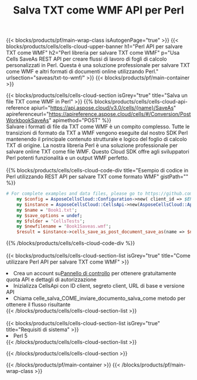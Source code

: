 ﻿---
title:  Salva TXT come WMF API per Perl
description:  Utilizzo di Aspose.Cells Cloud SDK per Perl per salvare il file in formato TXT come file in formato WMF.
url: /it/perl/saveas/txt-to-wmf/
---
{{< blocks/products/pf/main-wrap-class isAutogenPage="true" >}}
{{< blocks/products/cells/cells-cloud-upper-banner h1="Perl API per salvare TXT come WMF" h2="Perl libreria per salvare TXT come WMF" p="Usa Cells SaveAs REST API per creare flussi di lavoro di fogli di calcolo personalizzati in Perl. Questa è una soluzione professionale per salvare TXT come WMF e altri formati di documenti online utilizzando Perl." urlsection="saveas/txt-to-wmf/" >}}
{{< blocks/products/pf/main-container >}}

{{< blocks/products/cells/cells-cloud-section isGrey="true" title="Salva un file TXT come WMF in Perl" >}}
{{% blocks/products/cells/cells-cloud-api-reference apiurl="https://api.aspose.cloud/v3.0/cells/{name}/SaveAs" apireferenceurl="https://apireference.aspose.cloud/cells/#/Conversion/PostWorkbookSaveAs" apimethod="POST" %}}
<br/>
Salvare i formati di file da TXT come WMF è un compito complesso. Tutte le transizioni di formato da TXT a WMF vengono eseguite dal nostro SDK Perl mantenendo il principale contenuto strutturale e logico del foglio di calcolo TXT di origine. La nostra libreria Perl è una soluzione professionale per salvare online TXT come file WMF. Questo Cloud SDK offre agli sviluppatori Perl potenti funzionalità e un output WMF perfetto.
<br/>
<br/>
{{% blocks/products/cells/cells-cloud-code-div title="Esempio di codice in Perl utilizzando REST API per salvare TXT come formato WMF" gistPath="" %}}
  
```perl
# For complete examples and data files, please go to https://github.com/aspose-cells-cloud/aspose-cells-cloud-perl/
    my $config = AsposeCellsCloud::Configuration->new( client_id => $ENV{'ProductClientId'}, client_secret => $ENV{'ProductClientSecret'});
    my $instance = AsposeCellsCloud::CellsApi->new(AsposeCellsCloud::ApiClient->new( $config));
    my $name = 'Book1.txt';
    my $save_options = undef;
    my $folder = 'CellsTests';
    my $newfilename = 'Book1Saveas.wmf';
    $result = $instance->cells_save_as_post_document_save_as(name => $name,save_options => $save_options, newfilename => $newfilename, folder => $folder);
```
  
{{% /blocks/products/cells/cells-cloud-code-div %}}
<br/>
<br/>
{{< blocks/products/cells/cells-cloud-section-list isGrey="true" title="Come utilizzare Perl API per salvare TXT come WMF" >}}
<li> Crea un account su<a href="https://dashboard.aspose.cloud/">Pannello di controllo</a> per ottenere gratuitamente quota API e dettagli di autorizzazione</li>
<li>Inizializza CellsApi con ID client, segreto client, URL di base e versione API</li>
<li>Chiama celle_salva_COME_inviare_documento_salva_come metodo per ottenere il flusso risultante</li>
{{< /blocks/products/cells/cells-cloud-section-list >}}
<br/>
<br/>
{{< blocks/products/cells/cells-cloud-section-list isGrey="true" title="Requisiti di sistema" >}}
<li>Perl 5</li>
{{< /blocks/products/cells/cells-cloud-section-list >}}

{{< /blocks/products/cells/cells-cloud-section >}}

{{< /blocks/products/pf/main-container >}}
{{< /blocks/products/pf/main-wrap-class >}}
